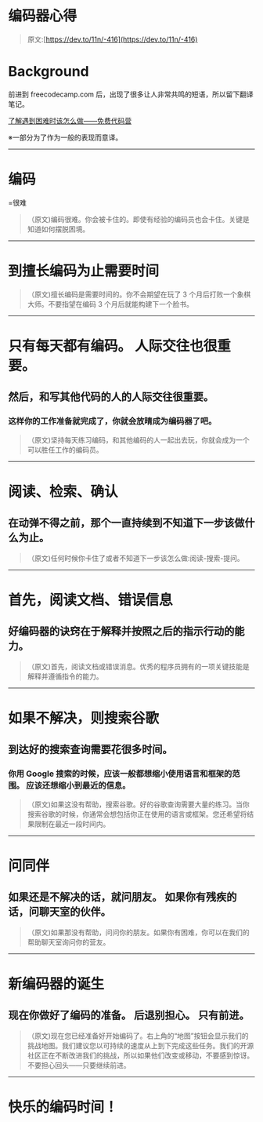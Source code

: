 # 编码器心得

> 原文:[https://dev.to/11n/-416](https://dev.to/11n/-416)

# [](#%E8%83%8C%E6%99%AF)Background

前进到 freecodecamp.com 后，出现了很多让人非常共鸣的短语，所以留下翻译笔记。

[了解遇到困难时该怎么做——免费代码营](https://www.freecodecamp.com/challenges/learn-what-to-do-if-you-get-stuck)

※一部分为了作为一般的表现而意译。

* * *

# 编码
=很难

> （原文)编码很难。你会被卡住的。即使有经验的编码员也会卡住。关键是知道如何摆脱困境。

* * *

# 到擅长编码为止需要时间

> （原文)擅长编码是需要时间的。你不会期望在玩了 3 个月后打败一个象棋大师。不要指望在编码 3 个月后就能构建下一个脸书。

* * *

# 只有每天都有编码。 人际交往也很重要。

## 然后，和写其他代码的人的人际交往很重要。

### 这样你的工作准备就完成了，你就会放晴成为编码器了吧。

> （原文)坚持每天练习编码，和其他编码的人一起出去玩，你就会成为一个可以胜任工作的编码员。

* * *

# 阅读、检索、确认

## 在动弹不得之前，那个一直持续到不知道下一步该做什么为止。

> （原文)任何时候你卡住了或者不知道下一步该怎么做:阅读-搜索-提问。

* * *

# 首先，阅读文档、错误信息

## 好编码器的诀窍在于解释并按照之后的指示行动的能力。

> （原文)首先，阅读文档或错误消息。优秀的程序员拥有的一项关键技能是解释并遵循指令的能力。

* * *

# 如果不解决，则搜索谷歌

## 到达好的搜索查询需要花很多时间。

### 你用 Google 搜索的时候，应该一般都想缩小使用语言和框架的范围。 应该还想缩小到最近的信息。

> （原文)如果这没有帮助，搜索谷歌。好的谷歌查询需要大量的练习。当你搜索谷歌的时候，你通常会想包括你正在使用的语言或框架。您还希望将结果限制在最近一段时间内。

* * *

# 问同伴

## 如果还是不解决的话，就问朋友。 如果你有残疾的话，问聊天室的伙伴。

> （原文)如果那没有帮助，问问你的朋友。如果你有困难，你可以在我们的帮助聊天室询问你的营友。

* * *

# 新编码器的诞生

## 现在你做好了编码的准备。 后退别担心。 只有前进。

> （原文)现在您已经准备好开始编码了。右上角的“地图”按钮会显示我们的挑战地图。我们建议您以可持续的速度从上到下完成这些任务。我们的开源社区正在不断改进我们的挑战，所以如果他们改变或移动，不要感到惊讶。不要担心回头——只要继续前进。

* * *

# [](#a-happy-coder-time-)快乐的编码时间！